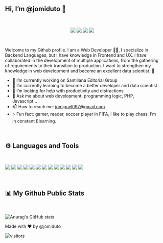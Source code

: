 ## Hi, I’m @jomiduto 👋
<br>

<p align="center">
<a href="https://www.linkedin.com/in/miguel-duenas/"><img src="https://img.shields.io/badge/LinkedIn-0077B5?style=for-the-badge&logo=linkedin&logoColor=white" /></a>
<a href="https://twitter.com/MigueTorres97"><img src="https://img.shields.io/badge/Twitter-1DA1F2?style=for-the-badge&logo=twitter&logoColor=white" /></a>
<a href="https://github.com/jomiduto"><img src="https://img.shields.io/badge/GitHub-100000?style=for-the-badge&logo=github&logoColor=white" /></a>
<a href="mailto:jomiguel097@gmail.com"><img src="https://img.shields.io/badge/Gmail-D14836?style=for-the-badge&logo=gmail&logoColor=white" /></a>
</p>
<br>

Welcome to my Github profile. I am a Web Developer :man_technologist:, I specialize in Backend Languages, but I have knowledge in Frontend and UX. I have collaborated in the development of multiple applications, from the gathering of requirements to their transition to production.
I want to strengthen my knowledge in web development and become an excellent data scientist. :1st_place_medal:	


- 🔭 I’m currently working on Santillana Editorial Group 
- 🌱 I’m currently learning to become a better developer and data scientist
- 🤔 I’m looking for help with productivity and distractions
- 💬 Ask me about web development, programming logic, PHP, Javascript...
- 📫 How to reach me: jomiguel097@gmail.com
- ⚡ Fun fact: gamer, reader, soccer player in FIFA, I like to play chess. I’m in constant Elearning.
<br>

## :gear: Languages and Tools
<br>

<img src="https://img.shields.io/badge/HTML5-E34F26?style=for-the-badge&logo=html5&logoColor=white" /> <img src="https://img.shields.io/badge/CSS3-1572B6?style=for-the-badge&logo=css3&logoColor=white" />
<img src="https://img.shields.io/badge/JavaScript-323330?style=for-the-badge&logo=javascript&logoColor=F7DF1E" />
<img src="https://img.shields.io/badge/Python-3776AB?style=for-the-badge&logo=python&logoColor=white" />
<img src="https://img.shields.io/badge/PHP-777BB4?style=for-the-badge&logo=php&logoColor=white" />
<img src="https://img.shields.io/badge/Node.js-43853D?style=for-the-badge&logo=node-dot-js&logoColor=white" />
<img src="https://img.shields.io/badge/Vue.js-35495E?style=for-the-badge&logo=vue-dot-js&logoColor=4FC08D" />
<img src="https://img.shields.io/badge/Bootstrap-563D7C?style=for-the-badge&logo=bootstrap&logoColor=white" />
<img src="https://img.shields.io/badge/Django-092E20?style=for-the-badge&logo=django&logoColor=white" />
<img src="https://img.shields.io/badge/PowerBI-F2C811?style=for-the-badge&logo=Power%20BI&logoColor=white" />
<img src="https://img.shields.io/badge/Wordpress-21759B?style=for-the-badge&logo=wordpress&logoColor=white" />
<img src="https://img.shields.io/badge/MySQL-00000F?style=for-the-badge&logo=mysql&logoColor=white" />
<img src="https://img.shields.io/badge/PostgreSQL-316192?style=for-the-badge&logo=postgresql&logoColor=white" />

<br>

## :bar_chart: My Github Public Stats
<br>

![Anurag's GitHub stats](https://github-readme-stats.vercel.app/api?username=jduenas&theme=dark&show_icons=true&hide=prs,contribs)

Made with :heart: by @jomiduto

![visitors](https://visitor-badge.glitch.me/badge?page_id=${jomiduto})


<!--
https://github.com/anuraghazra/github-readme-stats - Stats
https://github.com/ikatyang/emoji-cheat-sheet/blob/master/README.md#tool - Emojis
https://github.com/anuraghazra/github-readme-stats/blob/master/themes/README.md - Temas
**jomiduto/jomiduto** is a ✨ _special_ ✨ repository because its `README.md` (this file) appears on your GitHub profile.

<!--
Here are some ideas to get you started:
- 🔭 I’m currently working on ...
- 🌱 I’m currently learning ...
- 👯 I’m looking to collaborate on ...
- 🤔 I’m looking for help with ...
- 💬 Ask me about ...
- 📫 How to reach me: ...
- 😄 Pronouns: ...
- ⚡ Fun fact: ...
-->

